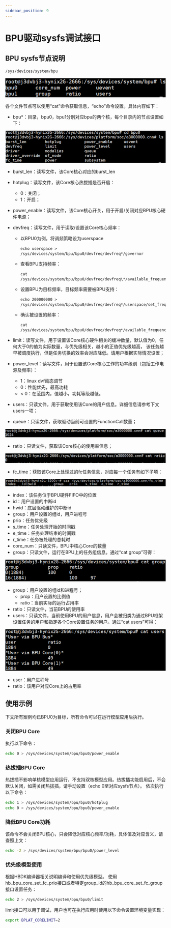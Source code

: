 ```yaml
---
sidebar_position: 9
---
```


# BPU驱动sysfs调试接口

## BPU sysfs节点说明

```bash
/sys/devices/system/bpu
```

![](../../../../static/img/07_Advanced_development/02_linux_development/driver_development/15b0a3742a6721d475db1a6e21b1809e.png)

各个文件节点可以使用“cat”命令获取信息，“echo”命令设置。具体内容如下：

-   bpu\*：目录，bpu0，bpu1分别对应bpu的两个核，每个目录内的节点设置如下：

![](../../../../static/img/07_Advanced_development/02_linux_development/driver_development/550eb60c5eb1a66ca126be088c08d9b5.png)

- burst_len：读写文件，该Core核心对应的burst_len

- hotplug：读写文件，该Core核心热拔插是否开启：

  -   0：关闭；
  -   1：开启；

- power_enable：读写文件，该Core核心开关，用于开启/关闭对应BPU核心硬件电源；

- devfreq：读写文件，用于读取/设置该Core核心频率：

  - 以BPU0为例，将调频策略设为userspace

    ```
    echo userspace > /sys/devices/system/bpu/bpu0/devfreq/devfreq*/governor
    ```

  - 查看BPU支持频率：

    ```
    cat /sys/devices/system/bpu/bpu0/devfreq/devfreq\*/available_frequencies
    ```

  - 设置BPU为目标频率，目标频率需要被BPU支持：

    ```
    echo 200000000 > /sys/devices/system/bpu/bpu0/devfreq/devfreq*/userspace/set_freq
    ```

  - 确认被设置的频率：

    ```
    cat /sys/devices/system/bpu/bpu0/devfreq/devfreq*/available_frequencies
    ```

- limit：读写文件，用于设置该Core核心硬件相关的缓冲数量，默认值为0，任何大于0的值为实际数量，与优先级相关，越小的正值优先级越高，
  该任务越早被调度执行，但是任务切换的效率会对应降低。请用户根据实际情况设置；

- power_level：读写文件，用于设置该Core核心工作的功率级别（包括工作电源及频率）：

  -   1：linux dvf动态调节
  -   0：性能优先，最高功耗
  -   < 0：在范围内，值越小，功耗等级越低。

- users：只读文件，用于获取使用该Core的用户信息。详细信息请参考下文users一项；

- queue：只读文件，获取驱动当前可设置的FunctionCall数量；

![](../../../../static/img/07_Advanced_development/02_linux_development/driver_development/4edf614de291d4c7005d01be0cc10041.png)

-   ratio：只读文件，获取该Core核心的使用率信息；

![](../../../../static/img/07_Advanced_development/02_linux_development/driver_development/2724e46795d0798ea433eb990be22149.png)

-   fc_time：获取该Core上处理过的fc任务信息，对应每一个任务有如下子项：

![](../../../../static/img/07_Advanced_development/02_linux_development/driver_development/6cad811f2afb4fa4984ad3c44ae0f5aa.png)

- index：该任务位于BPU硬件FIFO中的位置
- id：用户设置的中断id
- hwid：底层驱动维护的中断id
- group：用户设置的组id，用户进程号
- prio：任务优先级
- s_time：任务处理开始的时间戳
- e_time：任务处理结束的时间戳
- r_time：任务被处理的总耗时
- core_num：只读文件，BPU中核心Core的数量
- group：只读文件，运行在BPU上的任务组信息。通过“cat group”可得：

![](../../../../static/img/07_Advanced_development/02_linux_development/driver_development/f90196d698265775d78717a9ab9967ce.png)



-   group：用户设置的组id和进程号；
    -   prop：用户设置的比例值
    -   ratio：当前实际的运行占用率
-   ratio：只读文件，当前BPU的使用率
-   users：只读文件，当前使用BPU的用户信息，用户会被归类为通过BPU框架设置任务的用户和指定各个Core设置任务的用户。通过“cat users”可得：

![](../../../../static/img/07_Advanced_development/02_linux_development/driver_development/b898a1588bd4a94e332a5dbd9bd8f46a.png)

-   user：用户进程号
-   ratio：该用户对应Core上的占用率

## 使用示例

下文所有案例均已BPU0为目标，所有命令可以在运行模型应用后执行。

### 关闭BPU Core

执行以下命令：

```bash
echo 0 > /sys/devices/system/bpu/bpu0/power_enable
```

### 热拔插BPU Core

热拔插不影响单核模型应用运行，不支持双核模型应用。热拔插功能启用后，不会默认关闭，如需关闭热拔插，请手动设置（echo  0至对应sysfs节点）。
依次执行以下命令：

```bash
echo 1 > /sys/devices/system/bpu/bpu0/hotplug
echo 0 > /sys/devices/system/bpu/bpu0/power_enable
```

### 降低BPU Core功耗

该命令不会关闭BPU核心，只会降低对应核心频率/功耗，具体值及对应含义，请查照上文：

```bash
echo -2 > /sys/devices/system/bpu/bpu0/power_level
```
 
### 优先级模型使用

根据HBDK编译器相关说明编译和使用优先级模型。
使用hb_bpu_core_set_fc_prio接口或者特定group_id的hb_bpu_core_set_fc_group接口设置任务：

```bash
echo 2 > /sys/devices/system/bpu/bpu0/limit
```

limit接口可以用于调试，用户也可在执行应用时使用以下命令设置环境变量实现：

```bash
export BPLAT_CORELIMIT=2
```
